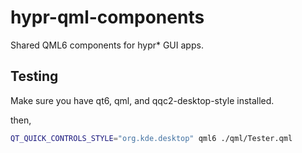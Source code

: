 # hypr-qml-components
Shared QML6 components for hypr* GUI apps.

## Testing

Make sure you have qt6, qml, and qqc2-desktop-style installed.

then,
```sh
QT_QUICK_CONTROLS_STYLE="org.kde.desktop" qml6 ./qml/Tester.qml
```
